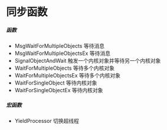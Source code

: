 # 同步函数

##### 函数

- MsgWaitForMultipleObjects 等待消息
- MsgWaitForMultipleObjectsEx 等待消息
- SignalObjectAndWait 触发一个内核对象并等待另一个内核对象
- WaitForMultipleObjects 等待多个内核对象
- WaitForMultipleObjectsEx 等待多个内核对象
- WaitForSingleObject 等待内核对象
- WaitForSingleObjectEx 等待内核对象

##### 宏函数

- YieldProcessor 切换超线程
